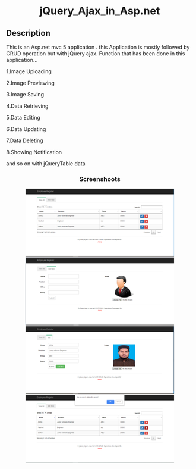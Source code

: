 <h1 align="center">jQuery_Ajax_in_Asp.net</h1>


Description
--
This is an Asp.net mvc 5 application . this Application is mostly followed by CRUD operation but with jQuery ajax.
Function that has been done in this application...

<p>1.Image Uploading</p>
<p>2.Image Previewing</p>
<p>3.Image Saving</p>
<p>4.Data Retrieving</p>
<p>5.Data Editing</p>
<p>6.Data Updating</p>
<p>7.Data Deleting</p>
<p>8.Showing Notification</p>
and so on with jQueryTable data
<br>

<h3 align="center">Screenshoots</h3>
<p align = center><img src="/Screenshot/view.PNG" width="400" style="max-width:100%;"><img src="/Screenshot/add.PNG" width="400" style="max-width:100%;">
<img src="/Screenshot/edit.PNG" width="400" style="max-width:100%;"><img src="/Screenshot/delete.PNG" width="400" style="max-width:100%;">
</p>
